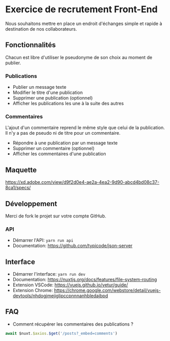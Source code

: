 # Exercice de recrutement Front-End

Nous souhaitons mettre en place un endroit d'échanges simple et rapide à destination de nos collaborateurs.

## Fonctionnalités

Chacun est libre d'utiliser le pseudonyme de son choix au moment de publier.

### Publications

- Publier un message texte
- Modifier le titre d'une publication
- Supprimer une publication (optionnel)
- Afficher les publications les une à la suite des autres

### Commentaires

L'ajout d'un commentaire reprend le même style que celui de la publication. Il n'y a pas de pseudo ni de titre pour un commentaire.

- Répondre à une publication par un message texte
- Supprimer un commentaire (optionnel)
- Afficher les commentaires d'une publication

## Maquette

https://xd.adobe.com/view/d9f2d0e4-ae2a-4ea2-9d90-abcd4bd08c37-8ca1/specs/

## Développement

Merci de fork le projet sur votre compte GitHub.

### API

- Démarrer l'API: `yarn run api`
- Documentation: https://github.com/typicode/json-server

## Interface

- Démarrer l'interface: `yarn run dev`
- Documentation: https://nuxtjs.org/docs/features/file-system-routing
- Extension VSCode: https://vuejs.github.io/vetur/guide/
- Extension Chrome: https://chrome.google.com/webstore/detail/vuejs-devtools/nhdogjmejiglipccpnnnanhbledajbpd

## FAQ

- Comment récupérer les commentaires des publications ?
```js
await $nuxt.$axios.$get('/posts?_embed=comments')
```
